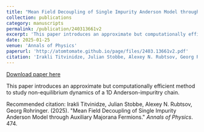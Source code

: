 ```yaml
---
title: "Mean Field Decoupling of Single Impurity Anderson Model through Auxiliary Majorana Fermions"
collection: publications
category: manuscripts
permalink: /publication/240313661v2
excerpt: 'This paper introduces an approximate but computationally efficient method to study non-equilibrium dynamics of a 1D Anderson-impuritry chain.'
date: 2025-01-25
venue: 'Annals of Physics'
paperurl: 'http://atomtomate.github.io/page/files/2403.13661v2.pdf'
citation: 'Irakli Titvinidze, Julian Stobbe, Alexey N. Rubtsov, Georg Rohringer. (2025). &quot;Mean Field Decoupling of Single Impurity Anderson Model through Auxiliary Majorana Fermions.&quot; <i>Annals of Physics</i>. 474.'
---
```


<a href='http://atomtomate.github.io/page/files/2403.13661v2.pdf'>Download paper here</a>

This paper introduces an approximate but computationally efficient method to study non-equilibrium dynamics of a 1D Anderson-impuritry chain.

Recommended citation: Irakli Titvinidze, Julian Stobbe, Alexey N. Rubtsov, Georg Rohringer. (2025). "Mean Field Decoupling of Single Impurity Anderson Model through Auxiliary Majorana Fermions." <i>Annals of Physics</i>. 474.